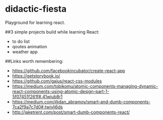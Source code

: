 # didactic-fiesta

Playground for learning react. 


##3 simple projects build while learning React:

* to do list
* qoutes animation
* weather app


##Links worth remembering:
* https://github.com/facebookincubator/create-react-app
* https://getstorybook.io/
* https://github.com/gajus/react-css-modules
* https://medium.com/tobikomu/atomic-components-managing-dynamic-react-components-using-atomic-design-part-1-5f07451f261f#.41wjub8r1
* https://medium.com/@dan_abramov/smart-and-dumb-components-7ca2f9a7c7d0#.twjyli6ds
* http://jaketrent.com/post/smart-dumb-components-react/

